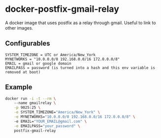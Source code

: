 # docker-postfix-gmail-relay
A docker image that uses postfix as a relay through gmail. Useful to link to other images.

## Configurables

```
SYSTEM_TIMEZONE = UTC or America/New_York
MYNETWORKS = "10.0.0.0/8 192.168.0.0/16 172.0.0.0/8"
EMAIL = gmail or google domain
EMAILPASS = password (is turned into a hash and this env variable is removed at boot)
```

## Example

```bash
docker run -i -t --rm \                                                        
    --name gmailrelay \
    -p 9025:25 \
    -e SYSTEM_TIMEZONE="America/New_York" \
    -e MYNETWORKS="10.0.0.0/8 192.168.0.0/16 172.0.0.0/8" \                    
    -e EMAIL="YOUR_EMAIL@gmail.com" \
    -e EMAILPASS="your_password" \
    postfix-gmail-relay
```

